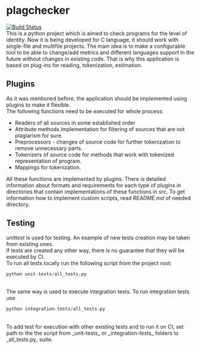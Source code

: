 # plagchecker
[![Build Status](https://travis-ci.org/akhtyamovrr/plagchecker.svg?branch=develop)](https://travis-ci.org/akhtyamovrr/plagchecker)</br>
This is a python project which is aimed to check programs for the level of identity.
Now it is being developed for C language, it should work with single-file and multifile projects.
The main idea is to make a configurable tool to be able to change/add metrics and different languages support in the future without changes in existing code. That is why this application is based on plug-ins for reading, tokenization, estimation.

## Plugins

As it was mentioned before, the application should be implemented using plugins to make it flexible.</br>
The following functions need to be executed for whole process:
* Readers of all sources in some established order
* Attribute methods implementation for filtering of sources that are not plagiarism for sure.
* Preprocessors - changes of source code for further tokenization to remove unnecessary parts. 
* Tokenizers of source code for methods that work with tokenized representation of program.
* Mappings for tokenization.

All these functions are implemented by plugins.
There is detailed information about formats and requirements for each type of plugins in directories that contain 
implementations of these functions in _src_. To get information how to implement custom scripts, read _README.md_ of 
needed directory.

## Testing

*unittest* is used for testing. An example of new tests creation may be taken from existing ones.</br>
If tests are created any other way, there is no guarantee that they will be executed by CI.</br>
To run all tests locally run the following script from the project root: 
```python
python unit-tests/all_tests.py
```
</br>
The same way is used to execute integration tests. To run integration tests use 

```python
python integration-tests/all_tests.py
```
</br>
To add test for execution with other existing tests and to run it on CI, set path to the the script from _unit-tests_ or _integration-tests_ folders to _all_tests.py_ suite.</br>
